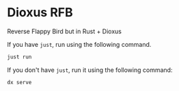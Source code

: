 # Dioxus RFB

Reverse Flappy Bird but in Rust + Dioxus

If you have `just`, run using the following command.

```bash
just run
```

If you don't have `just`, run it using the following command:

```bash
dx serve
```

